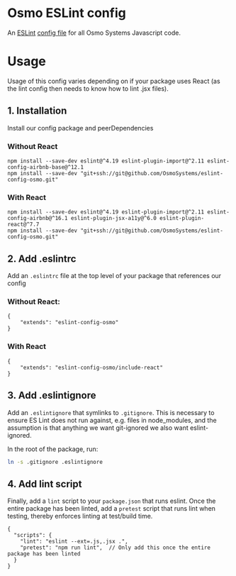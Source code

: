 # Osmo ESLint config

An [ESLint][eslint] [config file][config] for all Osmo Systems Javascript code.

[eslint]: http://eslint.org
[config]: https://eslint.org/docs/developer-guide/shareable-configs

# Usage
Usage of this config varies depending on if your package uses React (as the lint config then needs to know how to lint .jsx files).

## 1. Installation
Install our config package and peerDependencies

### Without React

```
npm install --save-dev eslint@^4.19 eslint-plugin-import@^2.11 eslint-config-airbnb-base@^12.1
npm install --save-dev "git+ssh://git@github.com/OsmoSystems/eslint-config-osmo.git"
```

### With React
```
npm install --save-dev eslint@^4.19 eslint-plugin-import@^2.11 eslint-config-airbnb@^16.1 eslint-plugin-jsx-a11y@^6.0 eslint-plugin-react@^7.7
npm install --save-dev "git+ssh://git@github.com/OsmoSystems/eslint-config-osmo.git"
```

## 2. Add .eslintrc

Add an `.eslintrc` file at the top level of your package that references our config

### Without React:

```
{
    "extends": "eslint-config-osmo"
}
```


### With React

```
{
    "extends": "eslint-config-osmo/include-react"
}
```

## 3. Add .eslintignore
Add an `.eslintignore` that symlinks to `.gitignore`. This is necessary to ensure ES Lint does not run against, e.g. files in node_modules, and the assumption is that anything we want git-ignored we also want eslint-ignored.

In the root of the package, run:
```bash
ln -s .gitignore .eslintignore
```

## 4. Add lint script
Finally, add a `lint` script to your `package.json` that runs eslint. Once the entire package has been linted, add a `pretest` script that runs lint when testing, thereby enforces linting at test/build time.

```
{
  "scripts": {
    "lint": "eslint --ext=.js,.jsx .",
    "pretest": "npm run lint",  // Only add this once the entire package has been linted
  }
}
```
